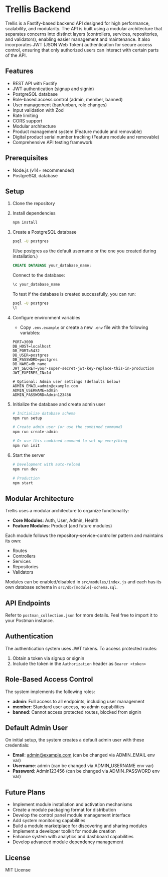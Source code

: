 # Trellis Backend


Trellis is a Fastify-based backend API designed for high performance, scalability, and modularity. The API is built using a modular architecture that separates concerns into distinct layers (controllers, services, repositories, and validators), enabling easier management and maintenance. It also incorporates JWT (JSON Web Token) authentication for secure access control, ensuring that only authorized users can interact with certain parts of the API.


## Features

- REST API with Fastify
- JWT authentication (signup and signin)
- PostgreSQL database
- Role-based access control (admin, member, banned)
- User management (ban/unban, role changes)
- Input validation with Zod
- Rate limiting
- CORS support
- Modular architecture
- Product management system (Feature module and removable)
- Digital product serial number tracking (Feature module and removable)
- Comprehensive API testing framework

## Prerequisites

- Node.js (v14+ recommended)
- PostgreSQL database

## Setup

1. Clone the repository

2. Install dependencies
   ```bash
   npm install
   ```

3. Create a PostgreSQL database
   ```bash
   psql -U postgres
   ```
   (Use postgres as the default username or the one you created during installation.)
   ```sql
   CREATE DATABASE your_database_name;
   ```

   Connect to the database:
   ```bash
   \c your_database_name
   ```

   To test if the database is created successfully, you can run:
   ```bash
   psql -U postgres
   \l
   ```

4. Configure environment variables
   - Copy `.env.example` or create a new `.env` file with the following variables:
   ```
   PORT=3000
   DB_HOST=localhost
   DB_PORT=5432
   DB_USER=postgres
   DB_PASSWORD=postgres
   DB_NAME=db_name
   JWT_SECRET=your-super-secret-jwt-key-replace-this-in-production
   JWT_EXPIRES_IN=1d
   
   # Optional: Admin user settings (defaults below)
   ADMIN_EMAIL=admin@example.com
   ADMIN_USERNAME=admin
   ADMIN_PASSWORD=Admin123456
   ```

5. Initialize the database and create admin user
   ```bash
   # Initialize database schema
   npm run setup
   
   # Create admin user (or use the combined command)
   npm run create-admin
   
   # Or use this combined command to set up everything
   npm run init
   ```

6. Start the server
   ```bash
   # Development with auto-reload
   npm run dev
   
   # Production
   npm start
   ```

## Modular Architecture

Trellis uses a modular architecture to organize functionality:

- **Core Modules**: Auth, User, Admin, Health
- **Feature Modules**: Product (and future modules)

Each module follows the repository-service-controller pattern and maintains its own:
- Routes
- Controllers
- Services
- Repositories
- Validators

Modules can be enabled/disabled in `src/modules/index.js` and each has its own database schema in `src/db/[module]-schema.sql`.

## API Endpoints

Refer to `postman_collection.json` for more details. Feel free to import it to your Postman instance.

## Authentication

The authentication system uses JWT tokens. To access protected routes:

1. Obtain a token via signup or signin
2. Include the token in the `Authorization` header as `Bearer <token>`

## Role-Based Access Control

The system implements the following roles:

- **admin**: Full access to all endpoints, including user management
- **member**: Standard user access, no admin capabilities
- **banned**: Cannot access protected routes, blocked from signin

## Default Admin User

On initial setup, the system creates a default admin user with these credentials:
- **Email**: admin@example.com (can be changed via ADMIN_EMAIL env var)
- **Username**: admin (can be changed via ADMIN_USERNAME env var)
- **Password**: Admin123456 (can be changed via ADMIN_PASSWORD env var)


## Future Plans

   - Implement module installation and activation mechanisms
   - Create a module packaging format for distribution
   - Develop the control panel module management interface
   - Add system monitoring capabilities
   - Build a module marketplace for discovering and sharing modules
   - Implement a developer toolkit for module creation
   - Enhance system with analytics and dashboard capabilities
   - Develop advanced module dependency management

## License

MIT License

